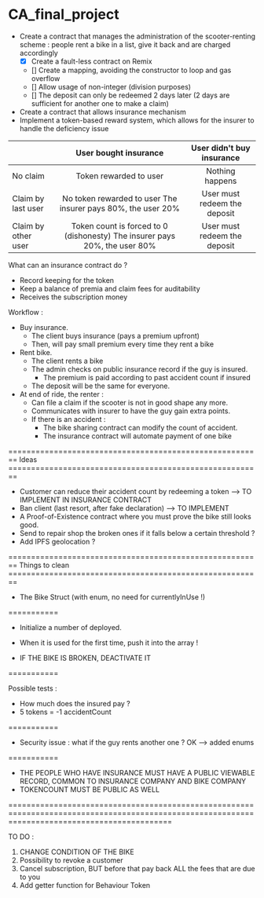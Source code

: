 # CA_final_project

- Create a contract that manages the administration of the scooter-renting scheme : people rent a bike in a list, give it back and are charged accordingly
	- [x] Create a fault-less contract on Remix
	- [] Create a mapping, avoiding the constructor to loop and gas overflow
	- [] Allow usage of non-integer (division purposes)
	- [] The deposit can only be redeemed 2 days later (2 days are sufficient for another one to make a claim)
- Create a contract that allows insurance mechanism
- Implement a token-based reward system, which allows for the insurer to handle the deficiency issue

|                     |                            User bought insurance                           |   User didn't buy insurance  |
|---------------------|:--------------------------------------------------------------------------:|:----------------------------:|
|       No claim      | Token rewarded to user                                                     | Nothing happens              |
|  Claim by last user | No token rewarded to user The insurer pays 80%, the user 20%               | User must redeem the deposit |
| Claim by other user | Token count is forced to 0 (dishonesty) The insurer pays 20%, the user 80% | User must redeem the deposit |

What can an insurance contract do ? 
- Record keeping for the token
- Keep a balance of premia and claim fees for auditability
- Receives the subscription money

Workflow : 
- Buy insurance.
	- The client buys insurance (pays a premium upfront)
	- Then, will pay small premium every time they rent a bike
- Rent bike. 
	- The client rents a bike
	- The admin checks on public insurance record if the guy is insured. 
		- The premium is paid according to past accident count if insured
	- The deposit will be the same for everyone.
- At end of ride, the renter : 
	- Can file a claim if the scooter is not in good shape any more. 
	- Communicates with insurer to have the guy gain extra points.
	- If there is an accident : 
		* The bike sharing contract can modify the count of accident. 
		* The insurance contract will automate payment of one bike

======================================================== Ideas ======================================================== 
- Customer can reduce their accident count by redeeming a token --> TO IMPLEMENT IN INSURANCE CONTRACT
- Ban client (last resort, after fake declaration) --> TO IMPLEMENT
- A Proof-of-Existence contract where you must prove the bike still looks good. 
- Send to repair shop the broken ones if it falls below a certain threshold ? 
- Add IPFS geolocation ? 

======================================================== Things to clean ======================================================== 
- The Bike Struct (with enum, no need for currentlyInUse !)

===========

- Initialize a number of deployed. 
- When it is used for the first time, push it into the array !

- IF THE BIKE IS BROKEN, DEACTIVATE IT

===========

Possible tests : 
- How much does the insured pay ? 
- 5 tokens = -1 accidentCount

===========

- Security issue : what if the guy rents another one ? OK --> added enums

===========

- THE PEOPLE WHO HAVE INSURANCE MUST HAVE A PUBLIC VIEWABLE RECORD, COMMON TO INSURANCE COMPANY AND BIKE COMPANY
- TOKENCOUNT MUST BE PUBLIC AS WELL



================================================================================================================================================


TO DO : 
1) CHANGE CONDITION OF THE BIKE
2) Possibility to revoke a customer
3) Cancel subscription, BUT before that pay back ALL the fees that are due to you
4) Add getter function for Behaviour Token





